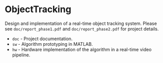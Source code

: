 # ObjectTracking
Design and implementation of a real-time object tracking system. Please see
`doc/report_phase1.pdf` and `doc/report_phase2.pdf` for project details.

* `doc` - Project documentation.
* `sw` - Algorithm prototyping in MATLAB.
* `hw` - Hardware implementation of the algorithm in a real-time video pipeline.
